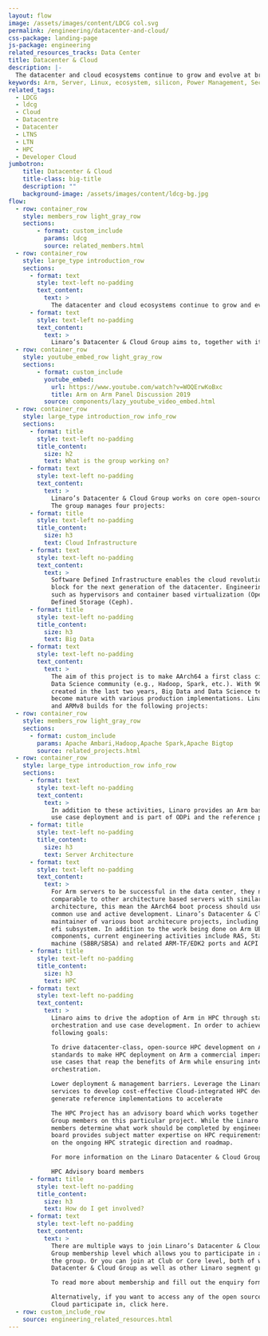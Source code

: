 ```yaml
---
layout: flow
image: /assets/images/content/LDCG col.svg
permalink: /engineering/datacenter-and-cloud/
css-package: landing-page
js-package: engineering
related_resources_tracks: Data Center
title: Datacenter & Cloud
description: |-
  The datacenter and cloud ecosystems continue to grow and evolve at breakneck speed, with new technologies being introduced at a high rate. On the software front, open source is the dominant driving force, due to the open and collaborative engineering.
keywords: Arm, Server, Linux, ecosystem, silicon, Power Management, Security, Big Data, Software Defined Infrastructure, Datacenter, Cloud
related_tags:
  - LDCG
  - ldcg
  - Cloud
  - Datacentre
  - Datacenter
  - LTNS
  - LTN
  - HPC
  - Developer Cloud
jumbotron:
    title: Datacenter & Cloud
    title-class: big-title
    description: ""
    background-image: /assets/images/content/ldcg-bg.jpg
flow:
  - row: container_row
    style: members_row light_gray_row
    sections:
        - format: custom_include
          params: ldcg
          source: related_members.html
  - row: container_row
    style: large_type introduction_row
    sections:
      - format: text
        style: text-left no-padding
        text_content:
          text: >
            The datacenter and cloud ecosystems continue to grow and evolve at breakneck speed, with new technologies being introduced at a high rate. Core technologies in the datacenter and cloud, such as containers or hadoop did not exist until relatively recently. With the introduction of ARM64, the datacenter and cloud ecosystem now have highly competitive options for their workloads. Not only competing with alternative architectures, due to a broad adoption by SoC vendors with ARM64, multiple options of SoC’s are offered, providing the ecosystem with choice.
      - format: text
        style: text-left no-padding
        text_content:
          text: >
            Linaro’s Datacenter & Cloud Group aims to, together with its members, provide a common development center for the Arm enterprise ecosystem. Working together to resolve common issues and develop standards reduces fragmentation and helps all participating companies deliver their products to market faster.
  - row: container_row
    style: youtube_embed_row light_gray_row
    sections:
        - format: custom_include
          youtube_embed:
            url: https://www.youtube.com/watch?v=WOQErwKoBxc
            title: Arm on Arm Panel Discussion 2019
          source: components/lazy_youtube_video_embed.html
  - row: container_row
    style: large_type introduction_row info_row
    sections:
      - format: title
        style: text-left no-padding
        title_content:
          size: h2
          text: What is the group working on?
      - format: text
        style: text-left no-padding
        text_content:
          text: >
            Linaro’s Datacenter & Cloud Group works on core open-source software for Arm servers.
            The group manages four projects:
      - format: title
        style: text-left no-padding
        title_content:
          size: h3
          text: Cloud Infrastructure
      - format: text
        style: text-left no-padding
        text_content:
          text: >
            Software Defined Infrastructure enables the cloud revolution, and is a fundamental building
            block for the next generation of the datacenter. Engineering activities include technologies
            such as hypervisors and container based virtualization (OpenStack, Kubernetes) and Software
            Defined Storage (Ceph).
      - format: title
        style: text-left no-padding
        title_content:
          size: h3
          text: Big Data
      - format: text
        style: text-left no-padding
        text_content:
          text: >
            The aim of this project is to make AArch64 a first class citizen in the Big Data, Analytics and
            Data Science community (e.g., Hadoop, Spark, etc.). With 90% of all data having been
            created in the last two years, Big Data and Data Science technologies are vital and have
            become mature with various production implementations. Linaro drives engineering activities
            and ARMv8 builds for the following projects:
  - row: container_row
    style: members_row light_gray_row
    sections:
      - format: custom_include
        params: Apache Ambari,Hadoop,Apache Spark,Apache Bigtop
        source: related_projects.html
  - row: container_row
    style: large_type introduction_row info_row
    sections:
      - format: text
        style: text-left no-padding
        text_content:
          text: >
            In addition to these activities, Linaro provides an Arm based production ready end-to-end
            use case deployment and is part of ODPi and the reference platform for ARMv8.
      - format: title
        style: text-left no-padding
        title_content:
          size: h3
          text: Server Architecture
      - format: text
        style: text-left no-padding
        text_content:
          text: >
            For Arm servers to be successful in the data center, they need to have functionality
            comparable to other architecture based servers with similar capabilities. For the boot
            architecture, this mean the AArch64 boot process should use familiar tools already in
            common use and active development. Linaro’s Datacenter & Cloud Group is the upstream
            maintainer of various boot architecure projects, including EDKII, tianocore and linux kernel
            efi subsystem. In addition to the work being done on Arm UEFI, GRUB2 and related
            components, current engineering activities include RAS, StandaloneMM, QEMU enterprise
            machine (SBBR/SBSA) and related ARM-TF/EDK2 ports and ACPI advice/review.
      - format: title
        style: text-left no-padding
        title_content:
          size: h3
          text: HPC
      - format: text
        style: text-left no-padding
        text_content:
          text: >
            Linaro aims to drive the adoption of Arm in HPC through standardisation, interoperability,
            orchestration and use case development. In order to achieve this, the project has set out the
            following goals:

            To drive datacenter-class, open-source HPC development on Arm. Identify and adopt
            standards to make HPC deployment on Arm a commercial imperative. Develop real-world
            use cases that reap the benefits of Arm while ensuring interoperability, modularization,
            orchestration.

            Lower deployment & management barriers. Leverage the Linaro Developer Cloud and other
            services to develop cost-effective Cloud-integrated HPC development frameworks and
            generate reference implementations to accelerate

            The HPC Project has an advisory board which works together with the Datacenter & Cloud
            Group members on this particular project. While the Linaro Datacenter & Cloud Group
            members determine what work should be completed by engineering resources, the advisory
            board provides subject matter expertise on HPC requirements and guidance and feedback
            on the ongoing HPC strategic direction and roadmap.

            For more information on the Linaro Datacenter & Cloud Group, download our slide deck.

            HPC Advisory board members
      - format: title
        style: text-left no-padding
        title_content:
          size: h3
          text: How do I get involved?
      - format: text
        style: text-left no-padding
        text_content:
          text: >
            There are multiple ways to join Linaro’s Datacenter & Cloud Group - you can either join at
            Group membership level which allows you to participate in all work and projects managed by
            the group. Or you can join at Club or Core level, both of which allow you to participate in the
            Datacenter & Cloud Group as well as other Linaro segment groups.

            To read more about membership and fill out the enquiry form, click here:

            Alternatively, if you want to access any of the open source projects the Linaro Datacenter &
            Cloud participate in, click here.
  - row: custom_include_row
    source: engineering_related_resources.html
---
```


